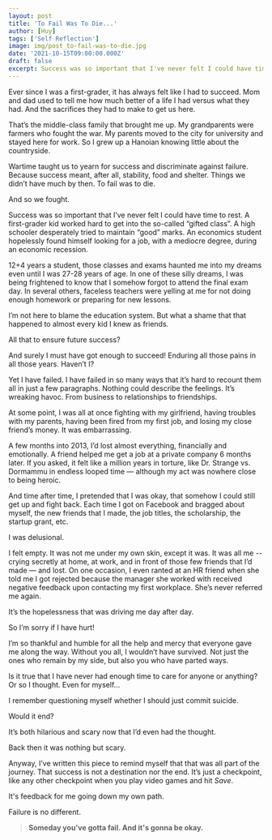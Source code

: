 ```yaml
---
layout: post
title: 'To Fail Was To Die...'
author: [Huy]
tags: ['Self Reflection']
image: img/post_to-fail-was-to-die.jpg
date: '2021-10-15T09:00:00.000Z'
draft: false
excerpt: Success was so important that I've never felt I could have time to rest. A first grader kid worked hard to get into...
---
```


Ever since I was a first-grader, it has always felt like I had to succeed. Mom and dad used to tell me how much better of a life I had versus what they had. And the sacrifices they had to make to get us here.

That’s the middle-class family that brought me up. My grandparents were farmers who fought the war. My parents moved to the city for university and stayed here for work. So I grew up a Hanoian knowing little about the countryside.

Wartime taught us to yearn for success and discriminate against failure. Because success meant, after all, stability, food and shelter. Things we didn’t have much by then. To fail was to die.

And so we fought.

Success was so important that I’ve never felt I could have time to rest. A first-grader kid worked hard to get into the so-called “gifted class”. A high schooler desperately tried to maintain “good” marks. An economics student hopelessly found himself looking for a job, with a mediocre degree, during an economic recession.

12+4 years a student, those classes and exams haunted me into my dreams even until I was 27-28 years of age. In one of these silly dreams, I was being frightened to know that I somehow forgot to attend the final exam day. In several others, faceless teachers were yelling at me for not doing enough homework or preparing for new lessons.

I’m not here to blame the education system. But what a shame that that happened to almost every kid I knew as friends.

All that to ensure future success?

And surely I must have got enough to succeed! Enduring all those pains in all those years. Haven’t I?

Yet I have failed. I have failed in so many ways that it’s hard to recount them all in just a few paragraphs. Nothing could describe the feelings. It’s wreaking havoc. From business to relationships to friendships.

At some point, I was all at once fighting with my girlfriend, having troubles with my parents, having been fired from my first job, and losing my close friend’s money. It was embarrassing.

A few months into 2013, I’d lost almost everything, financially and emotionally. A friend helped me get a job at a private company 6 months later. If you asked, it felt like a million years in torture, like Dr. Strange vs. Dormammu in endless looped time — although my act was nowhere close to being heroic.

And time after time, I pretended that I was okay, that somehow I could still get up and fight back. Each time I got on Facebook and bragged about myself, the new friends that I made, the job titles, the scholarship, the startup grant, etc.

I was delusional.

I felt empty. It was not me under my own skin, except it was. It was all me -- crying secretly at home, at work, and in front of those few friends that I’d made — and lost. On one occasion, I even ranted at an HR friend when she told me I got rejected because the manager she worked with received negative feedback upon contacting my first workplace. She’s never referred me again.

It’s the hopelessness that was driving me day after day.

So I’m sorry if I have hurt!

I’m so thankful and humble for all the help and mercy that everyone gave me along the way. Without you all, I wouldn’t have survived. Not just the ones who remain by my side, but also you who have parted ways.

Is it true that I have never had enough time to care for anyone or anything? Or so I thought. Even for myself...

I remember questioning myself whether I should just commit suicide.

Would it end?

It’s both hilarious and scary now that I’d even had the thought.

Back then it was nothing but scary.

Anyway, I’ve written this piece to remind myself that that was all part of the journey. That success is not a destination nor the end. It’s just a checkpoint, like any other checkpoint when you play video games and hit *Save*.

It's feedback for me going down my own path.

Failure is no different.

> **Someday you've gotta fail. And it's gonna be okay.**

